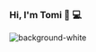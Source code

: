 ### Hi, I'm Tomi 👋 💻

![background-white](https://user-images.githubusercontent.com/17840955/116578847-03187b00-a93c-11eb-95ab-11aaa7b99268.png)

<!--
**tomibudis/tomibudis** is a ✨ _special_ ✨ repository because its `README.md` (this file) appears on your GitHub profile.

Here are some ideas to get you started:

- 🔭 I’m currently working on ...
- 🌱 I’m currently learning ...
- 👯 I’m looking to collaborate on ...
- 🤔 I’m looking for help with ...
- 💬 Ask me about ...
- 📫 How to reach me: ...
- 😄 Pronouns: ...
- ⚡ Fun fact: ...
-->

